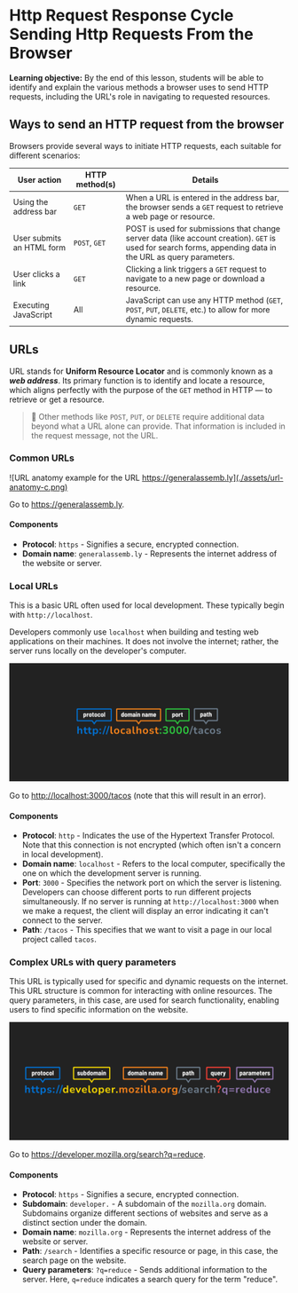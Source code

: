<h1>
  <span class="headline">Http Request Response Cycle</span>
  <span class="subhead">Sending Http Requests From the Browser</span>
</h1>

**Learning objective:** By the end of this lesson, students will be able to identify and explain the various methods a browser uses to send HTTP requests, including the URL's role in navigating to requested resources.

## Ways to send an HTTP request from the browser

Browsers provide several ways to initiate HTTP requests, each suitable for different scenarios:

| User action                 | HTTP method(s) | Details |
|-----------------------------|----------------|---------|
| Using the address bar     | `GET`         | When a URL is entered in the address bar, the browser sends a `GET` request to retrieve a web page or resource.                                              |
| User submits an HTML form | `POST`, `GET` | POST is used for submissions that change server data (like account creation). `GET` is used for search forms, appending data in the URL as query parameters. |
| User clicks a link        | `GET`         | Clicking a link triggers a `GET` request to navigate to a new page or download a resource.                                                                   |
| Executing JavaScript      | All           | JavaScript can use any HTTP method (`GET`, `POST`, `PUT`, `DELETE`, etc.) to allow for more dynamic requests.                                                |

## URLs

URL stands for **Uniform Resource Locator** and is commonly known as a ***web address***. Its primary function is to identify and locate a resource, which aligns perfectly with the purpose of the `GET` method in HTTP — to retrieve or get a resource.

> 🧠 Other methods like `POST`, `PUT`, or `DELETE` require additional data beyond what a URL alone can provide. That information is included in the request message, not the URL.

### Common URLs

![URL anatomy example for the URL https://generalassemb.ly](./assets/url-anatomy-c.png)

Go to <https://generalassemb.ly>.

#### Components

- **Protocol**: `https` - Signifies a secure, encrypted connection.
- **Domain name**: `generalassemb.ly` - Represents the internet address of the website or server.

### Local URLs

This is a basic URL often used for local development. These typically begin with `http://localhost`.

Developers commonly use `localhost` when building and testing web applications on their machines. It does not involve the internet; rather, the server runs locally on the developer's computer.

![URL anatomy example for the URL http://localhost:3000/tacos](./assets/url-anatomy-a.png)

Go to <http://localhost:3000/tacos> (note that this will result in an error).

#### Components

- **Protocol**: `http` - Indicates the use of the Hypertext Transfer Protocol. Note that this connection is not encrypted (which often isn't a concern in local development).
- **Domain name**: `localhost` - Refers to the local computer, specifically the one on which the development server is running.
- **Port**: `3000` - Specifies the network port on which the server is listening. Developers can choose different ports to run different projects simultaneously. If no server is running at `http://localhost:3000` when we make a request, the client will display an error indicating it can't connect to the server.
- **Path**: `/tacos` - This specifies that we want to visit a page in our local project called `tacos`.

### Complex URLs with query parameters

This URL is typically used for specific and dynamic requests on the internet. This URL structure is common for interacting with online resources. The query parameters, in this case, are used for search functionality, enabling users to find specific information on the website.

![URL Anatomy Example Two](./assets/url-anatomy-b.png)

Go to <https://developer.mozilla.org/search?q=reduce>.

#### Components

- **Protocol**: `https` - Signifies a secure, encrypted connection.
- **Subdomain**: `developer.` - A subdomain of the `mozilla.org` domain. Subdomains organize different sections of websites and serve as a distinct section under the domain.
- **Domain name**: `mozilla.org` - Represents the internet address of the website or server.
- **Path**: `/search` - Identifies a specific resource or page, in this case, the search page on the website.
- **Query parameters**: `?q=reduce` - Sends additional information to the server. Here, `q=reduce` indicates a search query for the term "reduce".
